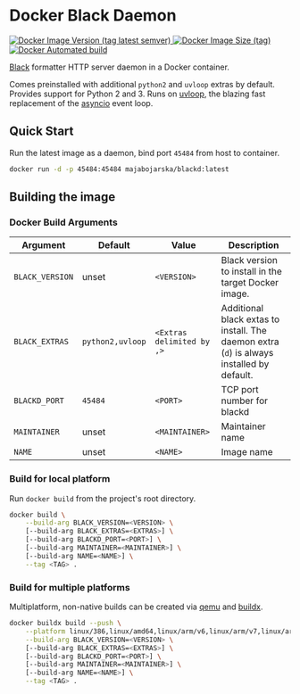# Docker Black Daemon

<p align="left">
    <a href="https://hub.docker.com/repository/docker/majabojarska/blackd">
        <img alt="Docker Image Version (tag latest semver)" src="https://img.shields.io/docker/v/majabojarska/blackd/latest">
    </a>
    <a href="https://hub.docker.com/repository/docker/majabojarska/blackd">
        <img alt="Docker Image Size (tag)" src="https://img.shields.io/docker/image-size/majabojarska/blackd/latest">
    </a>
    <a href="https://hub.docker.com/repository/docker/majabojarska/blackd">
        <img alt="Docker Automated build" src="https://img.shields.io/docker/automated/majabojarska/blackd">
    </a>
</p>

[Black](https://github.com/psf/black) formatter HTTP server daemon in a Docker container. 

Comes preinstalled with additional `python2` and `uvloop` extras by default. Provides support for Python 2 and 3. Runs on [uvloop](https://github.com/MagicStack/uvloop), the blazing fast replacement of the [asyncio](https://docs.python.org/3/library/asyncio.html) event loop. 

## Quick Start

Run the latest image as a daemon, bind port `45484` from host to container.

```bash
docker run -d -p 45484:45484 majabojarska/blackd:latest
```

## Building the image

### Docker Build Arguments

| Argument        | Default          | Value                     | Description                                                                               |
| --------------- | ---------------- | ------------------------- | ----------------------------------------------------------------------------------------- |
| `BLACK_VERSION` | unset            | `<VERSION>`               | Black version to install in the target Docker image.                                      |
| `BLACK_EXTRAS`  | `python2,uvloop` | `<Extras delimited by ,>` | Additional black extas to install. The daemon extra (`d`) is always installed by default. |
| `BLACKD_PORT`   | `45484`          | `<PORT>`                  | TCP port number for blackd                                                                |
| `MAINTAINER`    | unset            | `<MAINTAINER>`            | Maintainer name                                                                           |
| `NAME`          | unset            | `<NAME>`                  | Image name                                                                                |

### Build for local platform 

Run `docker build` from the project's root directory.

```bash
docker build \
    --build-arg BLACK_VERSION=<VERSION> \
    [--build-arg BLACK_EXTRAS=<EXTRAS>] \
    [--build-arg BLACKD_PORT=<PORT>] \
    [--build-arg MAINTAINER=<MAINTAINER>] \
    [--build-arg NAME=<NAME>] \
    --tag <TAG> .
```

### Build for multiple platforms

Multiplatform, non-native builds can be created via [qemu](https://github.com/qemu/QEMU) and [buildx](https://github.com/docker/buildx).

```bash
docker buildx build --push \
    --platform linux/386,linux/amd64,linux/arm/v6,linux/arm/v7,linux/arm64,linux/ppc64le,linux/s390x \
    --build-arg BLACK_VERSION=<VERSION> \
    [--build-arg BLACK_EXTRAS=<EXTRAS>] \
    [--build-arg BLACKD_PORT=<PORT>] \
    [--build-arg MAINTAINER=<MAINTAINER>] \
    [--build-arg NAME=<NAME>] \
    --tag <TAG> .
```

